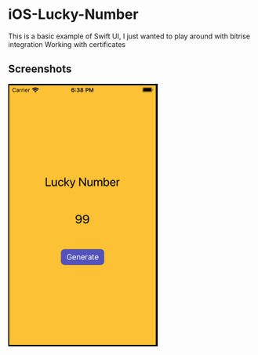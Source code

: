 # iOS-Lucky-Number
This is a basic example of Swift UI, I just wanted to play around with bitrise integration
Working with certificates

## Screenshots

![Screenshot](https://github.com/MMolieleng/iOS-Lucky-Number/blob/main/Screenshot%202022-07-04%20at%2018.38.25.png)

